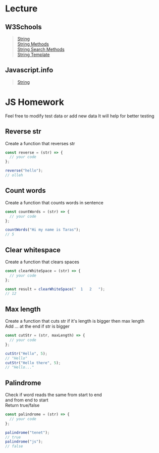 # Lecture

## W3Schools

> [String](https://www.w3schools.com/js/js_strings.asp)  
> [String Methods](https://www.w3schools.com/js/js_string_methods.asp)  
> [String Search Methods](https://www.w3schools.com/js/js_string_search.asp)  
> [String Template](https://www.w3schools.com/js/js_string_templates.asp)

## Javascript.info

> [String](https://uk.javascript.info/string)

# JS Homework

Feel free to modify test data or add new data
It will help for better testing

## Reverse str

Create a function that reverses str

```javascript
const reverse = (str) => {
  // your code
};

reverse("hello");
// olleh
```

## Count words

Create a function that counts words in sentence

```javascript
const countWords = (str) => {
  // your code
};

countWords("Hi my name is Taras");
// 5
```

## Clear whitespace

Create a function that clears spaces

```javascript
const clearWhiteSpace = (str) => {
  // your code
};

const result = clearWhiteSpace("  1   2   ");
// 12
```

## Max length

Create a function that cuts str if it's length is bigger then max length  
Add ... at the end if str is bigger

```javascript
const cutStr = (str, maxLength) => {
  // your code
};

cutStr("Hello", 5);
// "Hello"
cutStr("Hello there", 5);
// "Hello..."
```

## Palindrome

Check if word reads the same from start to end  
and from end to start  
Return true/false

```javascript
const palindrome = (str) => {
  // your code
};

palindrome("tenet");
// true
palindrome("js");
// false
```
